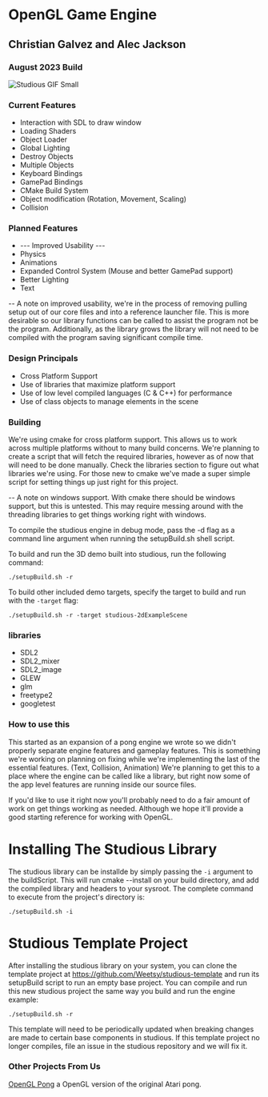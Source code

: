 # OpenGL Game Engine
## Christian Galvez and Alec Jackson

### August 2023 Build

![Studious GIF Small](https://github.com/alec-jackson/studious-engine/assets/42315696/d287bf0a-e415-407b-a88e-39902169ddfb)

### Current Features
- Interaction with SDL to draw window
- Loading Shaders
- Object Loader
- Global Lighting
- Destroy Objects
- Multiple Objects
- Keyboard Bindings
- GamePad Bindings
- CMake Build System
- Object modification (Rotation, Movement, Scaling)
- Collision

### Planned Features
- --- Improved Usability ---
- Physics
- Animations
- Expanded Control System (Mouse and better GamePad support)
- Better Lighting
- Text

-- A note on improved usability, we're in the process of removing pulling setup out of our core files and into a reference launcher file. This is more desirable so our library functions can be called to assist the program not be the program. Additionally, as the library grows the library will not need to be compiled with the program saving significant compile time.


### Design Principals
- Cross Platform Support
- Use of libraries that maximize platform support
- Use of low level compiled languages (C & C++) for performance
- Use of class objects to manage elements in the scene

### Building
We're using cmake for cross platform support. This allows us to work across multiple platforms without to many build concerns. We're planning to create a script that will fetch the required libraries, however as of now that will need to be done manually. Check the libraries section to figure out what libraries we're using. For those new to cmake we've made a super simple script for setting things up just right for this project.

-- A note on windows support. With cmake there should be windows support, but this is untested. This may require messing around with the threading libraries to get things working right with windows.

To compile the studious engine in debug mode, pass the -d flag as a command line argument when running the setupBuild.sh shell script.

To build and run the 3D demo built into studious, run the following command:

`./setupBuild.sh -r`

To build other included demo targets, specify the target to build and run with the `-target` flag:

`./setupBuild.sh -r -target studious-2dExampleScene`

### libraries
- SDL2
- SDL2_mixer
- SDL2_image
- GLEW
- glm
- freetype2
- googletest

### How to use this
This started as an expansion of a pong engine we wrote so we didn't properly separate engine features and gameplay features. This is something we're working on planning on fixing while we're implementing the last of the essential features. (Text, Collision, Animation) We're planning to get this to a place where the engine can be called like a library, but right now some of the app level features are running inside our source files.

If you'd like to use it right now you'll probably need to do a fair amount of work on get things working as needed. Although we hope it'll provide a good starting reference for working with OpenGL.

# Installing The Studious Library

The studious library can be installde by simply passing the `-i` argument to the buildScript. This will run cmake --install on your build directory, and add the compiled library and headers to your sysroot. The complete command to execute from the project's directory is:

`./setupBuild.sh -i`

# Studious Template Project

After installing the studious library on your system, you can clone the template project at https://github.com/Weetsy/studious-template and run its setupBuild script to run an empty base project. You can compile and run this new studious project the same way you build and run the engine example:

`./setupBuild.sh -r`

This template will need to be periodically updated when breaking changes are made to certain base components in studious. If this template project no longer compiles, file an issue in the studious repository and we will fix it.

### Other Projects From Us
[OpenGL Pong](https://github.com/alec-jackson/OpenGLPong) a OpenGL version of the original Atari pong.
